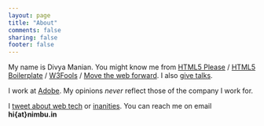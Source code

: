 ```yaml
---
layout: page
title: "About"
comments: false
sharing: false
footer: false
---
```


My name is Divya Manian. You might know me from [HTML5 Please](http://html5please.com) / [HTML5 Boilerplate](http://html5boilerplate.com) / [W3Fools](http://w3fools.com) / [Move the web forward](http://movethewebforward.org). I also [give talks](http://lanyrd.com/profile/divya/).

I work at [Adobe](http://html.adobe.com). My opinions _never_ reflect those of the company I work for. 

I [tweet about web tech](https://twitter.com/divya) or [inanities](https://twitter.com/nimbu). You can reach me on email **hi{at}nimbu.in**